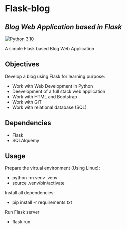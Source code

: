 # Flask-blog

## _Blog Web Application based in Flask_
[![Python 3.10](https://img.shields.io/badge/python-3.10-blue.svg)](https://www.python.org/downloads/release/python-3100/)

A simple Flask based Blog Web Application


## Objectives

Develop a blog using Flask for learning purpose:

* Work with Web Development in Python
* Deevelopment of a full stack web application
* Work with HTML and Bootstrap
* Work with GIT
* Work with relational database (SQL)

## Dependencies

* Flask
* SQLAlquemy

## Usage

Prepare the virtual environment (Using Linux):

- python -m venv .venv
- source .venv/bin/activate

Install all dependencies:

- pip install -r requirements.txt

Run Flask server

- flask run
